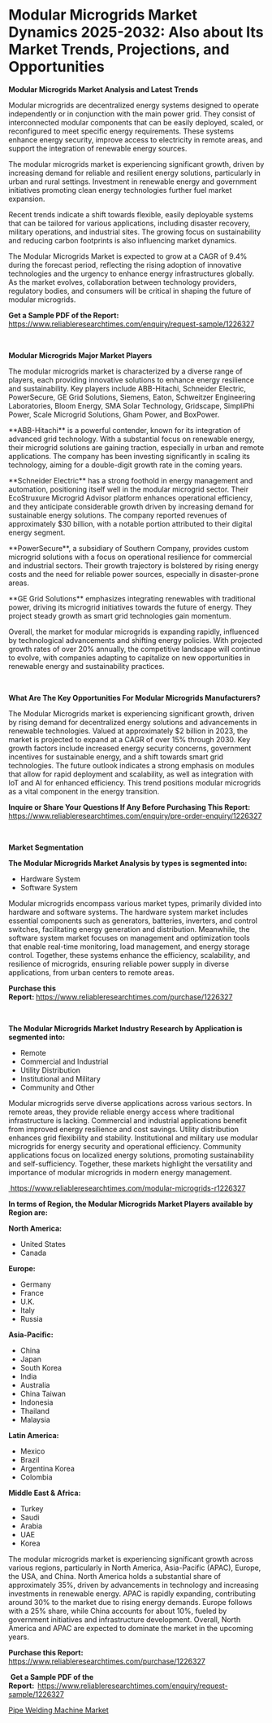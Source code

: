 <p><h1>Modular Microgrids Market Dynamics 2025-2032: Also about Its Market Trends, Projections, and Opportunities</h1></p><p><strong>Modular Microgrids Market Analysis and Latest Trends</strong></p>
<p><p>Modular microgrids are decentralized energy systems designed to operate independently or in conjunction with the main power grid. They consist of interconnected modular components that can be easily deployed, scaled, or reconfigured to meet specific energy requirements. These systems enhance energy security, improve access to electricity in remote areas, and support the integration of renewable energy sources.</p><p>The modular microgrids market is experiencing significant growth, driven by increasing demand for reliable and resilient energy solutions, particularly in urban and rural settings. Investment in renewable energy and government initiatives promoting clean energy technologies further fuel market expansion. </p><p>Recent trends indicate a shift towards flexible, easily deployable systems that can be tailored for various applications, including disaster recovery, military operations, and industrial sites. The growing focus on sustainability and reducing carbon footprints is also influencing market dynamics.</p><p>The Modular Microgrids Market is expected to grow at a CAGR of 9.4% during the forecast period, reflecting the rising adoption of innovative technologies and the urgency to enhance energy infrastructures globally. As the market evolves, collaboration between technology providers, regulatory bodies, and consumers will be critical in shaping the future of modular microgrids.</p></p>
<p><strong>Get a Sample PDF of the Report:&nbsp;</strong> <a href="https://www.reliableresearchtimes.com/enquiry/request-sample/1226327?utm_campaign=2310&utm_medium=2&utm_source=Github&utm_content=ia&utm_term=19022025&utm_id=modular-microgrids">https://www.reliableresearchtimes.com/enquiry/request-sample/1226327</a></p>
<p>&nbsp;</p>
<p><strong>Modular Microgrids Major Market Players</strong></p>
<p><p>The modular microgrids market is characterized by a diverse range of players, each providing innovative solutions to enhance energy resilience and sustainability. Key players include ABB-Hitachi, Schneider Electric, PowerSecure, GE Grid Solutions, Siemens, Eaton, Schweitzer Engineering Laboratories, Bloom Energy, SMA Solar Technology, Gridscape, SimpliPhi Power, Scale Microgrid Solutions, Gham Power, and BoxPower.</p><p>**ABB-Hitachi** is a powerful contender, known for its integration of advanced grid technology. With a substantial focus on renewable energy, their microgrid solutions are gaining traction, especially in urban and remote applications. The company has been investing significantly in scaling its technology, aiming for a double-digit growth rate in the coming years.</p><p>**Schneider Electric** has a strong foothold in energy management and automation, positioning itself well in the modular microgrid sector. Their EcoStruxure Microgrid Advisor platform enhances operational efficiency, and they anticipate considerable growth driven by increasing demand for sustainable energy solutions. The company reported revenues of approximately $30 billion, with a notable portion attributed to their digital energy segment.</p><p>**PowerSecure**, a subsidiary of Southern Company, provides custom microgrid solutions with a focus on operational resilience for commercial and industrial sectors. Their growth trajectory is bolstered by rising energy costs and the need for reliable power sources, especially in disaster-prone areas.</p><p>**GE Grid Solutions** emphasizes integrating renewables with traditional power, driving its microgrid initiatives towards the future of energy. They project steady growth as smart grid technologies gain momentum.</p><p>Overall, the market for modular microgrids is expanding rapidly, influenced by technological advancements and shifting energy policies. With projected growth rates of over 20% annually, the competitive landscape will continue to evolve, with companies adapting to capitalize on new opportunities in renewable energy and sustainability practices.</p></p>
<p>&nbsp;</p>
<p><strong>What Are The Key Opportunities For Modular Microgrids Manufacturers?</strong></p>
<p><p>The Modular Microgrids market is experiencing significant growth, driven by rising demand for decentralized energy solutions and advancements in renewable technologies. Valued at approximately $2 billion in 2023, the market is projected to expand at a CAGR of over 15% through 2030. Key growth factors include increased energy security concerns, government incentives for sustainable energy, and a shift towards smart grid technologies. The future outlook indicates a strong emphasis on modules that allow for rapid deployment and scalability, as well as integration with IoT and AI for enhanced efficiency. This trend positions modular microgrids as a vital component in the energy transition.</p></p>
<p><strong>Inquire or Share Your Questions If Any Before Purchasing This Report:</strong> <a href="https://www.reliableresearchtimes.com/enquiry/pre-order-enquiry/1226327?utm_campaign=2310&utm_medium=2&utm_source=Github&utm_content=ia&utm_term=19022025&utm_id=modular-microgrids">https://www.reliableresearchtimes.com/enquiry/pre-order-enquiry/1226327</a></p>
<p>&nbsp;</p>
<p><strong>Market Segmentation</strong></p>
<p><strong>The Modular Microgrids Market Analysis by types is segmented into:</strong></p>
<p><ul><li>Hardware System</li><li>Software System</li></ul></p>
<p><p>Modular microgrids encompass various market types, primarily divided into hardware and software systems. The hardware system market includes essential components such as generators, batteries, inverters, and control switches, facilitating energy generation and distribution. Meanwhile, the software system market focuses on management and optimization tools that enable real-time monitoring, load management, and energy storage control. Together, these systems enhance the efficiency, scalability, and resilience of microgrids, ensuring reliable power supply in diverse applications, from urban centers to remote areas.</p></p>
<p><strong>Purchase this Report:&nbsp;</strong><a href="https://www.reliableresearchtimes.com/purchase/1226327?utm_campaign=2310&utm_medium=2&utm_source=Github&utm_content=ia&utm_term=19022025&utm_id=modular-microgrids">https://www.reliableresearchtimes.com/purchase/1226327</a></p>
<p>&nbsp;</p>
<p><strong>The Modular Microgrids Market Industry Research by Application is segmented into:</strong></p>
<p><ul><li>Remote</li><li>Commercial and Industrial</li><li>Utility Distribution</li><li>Institutional and Military</li><li>Community and Other</li></ul></p>
<p><p>Modular microgrids serve diverse applications across various sectors. In remote areas, they provide reliable energy access where traditional infrastructure is lacking. Commercial and industrial applications benefit from improved energy resilience and cost savings. Utility distribution enhances grid flexibility and stability. Institutional and military use modular microgrids for energy security and operational efficiency. Community applications focus on localized energy solutions, promoting sustainability and self-sufficiency. Together, these markets highlight the versatility and importance of modular microgrids in modern energy management.</p></p>
<p><a href="https://www.reliableresearchtimes.com/modular-microgrids-r1226327?utm_campaign=2310&utm_medium=2&utm_source=Github&utm_content=ia&utm_term=19022025&utm_id=modular-microgrids">&nbsp;https://www.reliableresearchtimes.com/modular-microgrids-r1226327</a></p>
<p><strong>In terms of Region, the Modular Microgrids Market Players available by Region are:</strong></p>
<p>
    <p> <strong> North America: </strong>
        <ul>
            <li>United States</li>
            <li>Canada</li>
        </ul>
        </p> 
    <p> <strong> Europe: </strong>
        <ul>
            <li>Germany</li>
            <li>France</li>
            <li>U.K.</li>
            <li>Italy</li>
            <li>Russia</li>
        </ul>
        </p> 
    <p> <strong> Asia-Pacific: </strong>
        <ul>
            <li>China</li>
            <li>Japan</li>
            <li>South Korea</li>
            <li>India</li>
            <li>Australia</li>
            <li>China Taiwan</li>
            <li>Indonesia</li>
            <li>Thailand</li>
            <li>Malaysia</li>
        </ul>
        </p> 
    <p> <strong> Latin America: </strong>
        <ul>
            <li>Mexico</li>
            <li>Brazil</li>
            <li>Argentina Korea</li>
            <li>Colombia</li>
        </ul>
        </p> 
    <p> <strong> Middle East & Africa: </strong>
        <ul>
            <li>Turkey</li>
            <li>Saudi</li>
            <li>Arabia</li>
            <li>UAE</li>
            <li>Korea</li>
        </ul>
    </p>
    </p>
<p><p>The modular microgrids market is experiencing significant growth across various regions, particularly in North America, Asia-Pacific (APAC), Europe, the USA, and China. North America holds a substantial share of approximately 35%, driven by advancements in technology and increasing investments in renewable energy. APAC is rapidly expanding, contributing around 30% to the market due to rising energy demands. Europe follows with a 25% share, while China accounts for about 10%, fueled by government initiatives and infrastructure development. Overall, North America and APAC are expected to dominate the market in the upcoming years.</p></p>
<p><strong>Purchase this Report: </strong><a href="https://www.reliableresearchtimes.com/purchase/1226327?utm_campaign=2310&utm_medium=2&utm_source=Github&utm_content=ia&utm_term=19022025&utm_id=modular-microgrids">https://www.reliableresearchtimes.com/purchase/1226327</a></p>
<p>&nbsp;<strong>Get a Sample PDF of the Report:&nbsp;&nbsp;</strong><a href="https://www.reliableresearchtimes.com/enquiry/request-sample/1226327?utm_campaign=2310&utm_medium=2&utm_source=Github&utm_content=ia&utm_term=19022025&utm_id=modular-microgrids">https://www.reliableresearchtimes.com/enquiry/request-sample/1226327</a></p>
<p><strong></strong></p>
<p><p><a href="https://github.com/yankimber90yankim/Market-Research-Report-List-1/blob/main/pipe-welding-machine-market.md?utm_campaign=2310&utm_medium=2&utm_source=Github&utm_content=ia&utm_term=19022025&utm_id=modular-microgrids">Pipe Welding Machine Market</a></p></p>